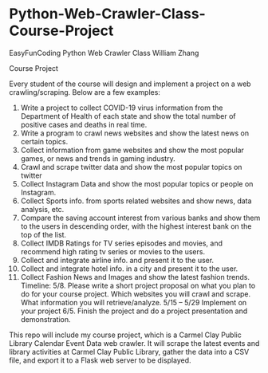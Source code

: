 # Python-Web-Crawler-Class-Course-Project

EasyFunCoding
Python Web Crawler Class
William Zhang

Course Project

Every student of the course will design and implement a project on a web crawling/scraping.
Below are a few examples:
1. Write a project to collect COVID-19 virus information from the Department of Health of
each state and show the total number of positive cases and deaths in real time.
2. Write a program to crawl news websites and show the latest news on certain topics.
3. Collect information from game websites and show the most popular games, or news and
trends in gaming industry.
4. Crawl and scrape twitter data and show the most popular topics on twitter
5. Collect Instagram Data and show the most popular topics or people on Instagram.
6. Collect Sports info. from sports related websites and show news, data analysis, etc.
7. Compare the saving account interest from various banks and show them to the users in
descending order, with the highest interest bank on the top of the list.
8. Collect IMDB Ratings for TV series episodes and movies, and recommend high rating tv
series or movies to the users.
9. Collect and integrate airline info. and present it to the user.
10. Collect and integrate hotel info. in a city and present it to the user.
11. Collect Fashion News and Images and show the latest fashion trends.
Timeline:
5/8. Please write a short project proposal on what you plan to do for your course project. Which
websites you will crawl and scrape. What information you will retrieve/analyze.
5/15 – 5/29 Implement on your project
6/5. Finish the project and do a project presentation and demonstration.


This repo will include my course project, which is a Carmel Clay Public Library Calendar Event Data web crawler. It will scrape the latest events and library activities at Carmel Clay Public Library, gather the data into a CSV file, and export it to a Flask web server to be displayed.   
